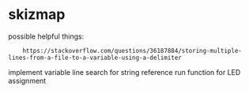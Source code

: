 # skizmap

possible helpful things: 

        https://stackoverflow.com/questions/36187884/storing-multiple-lines-from-a-file-to-a-variable-using-a-delimiter
        
        
implement variable line search for string 
        reference run function for LED assignment
